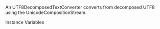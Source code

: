 An UTF8DecomposedTextConverter converts from decomposed UTF8 using the UnicodeCompositionStream.

Instance Variables
